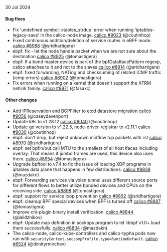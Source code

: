 30 Jul 2024

#### Bug fixes

 - Fix 'undefined symbol: xtables_strdup' error when running 'iptables-legacy-save' in the calico-node image. [calico #9023](https://github.com/projectcalico/calico/pull/9023) (@coutinhop)
 - Fixed continuous addition/deletion of service routes in eBPF mode. [calico #8988](https://github.com/projectcalico/calico/pull/8988) (@sridhartigera)
 - ebpf: fix - let the node handle packet when we are not sure about the destination [calico #8925](https://github.com/projectcalico/calico/pull/8925) (@tomastigera)
 - ebpf:  If a bond master device is part of the bpfDataIfacePattern regexp, calico attaches to it and not to the slaves [calico #8914](https://github.com/projectcalico/calico/pull/8914) (@sridhartigera)
 - ebpf: fixed forwarding, NATing and checksuming of related ICMP traffic (icmp errors) [calico #8902](https://github.com/projectcalico/calico/pull/8902) (@tomastigera)
 - Fix errors when running on a kernel that doesn't support the XFRM netlink family. [calico #8871](https://github.com/projectcalico/calico/pull/8871) (@fasaxc)

#### Other changes

 - Add IPReservation and BGPFilter to etcd datastore migration [calico #9056](https://github.com/projectcalico/calico/pull/9056) (@caseydavenport)
 - Update k8s to v1.28.12 [calico #9040](https://github.com/projectcalico/calico/pull/9040) (@coutinhop)
 - Update go version to v1.22.5, node-driver-registrar to v2.11.1 [calico #9030](https://github.com/projectcalico/calico/pull/9030) (@coutinhop)
 - ebpf: don't drop, but reject unknown midflow tcp packets with rst [calico #8970](https://github.com/projectcalico/calico/pull/8970) (@sridhartigera)
 - ebpf: set bpfin/out.cali MTU to the smallest of all host ifaces including overlay. That means if jumbo frames are used, this device also uses them. [calico #8954](https://github.com/projectcalico/calico/pull/8954) (@tomastigera)
 - Upgrade bpftool to v7.4 to fix the issue of loading XDP programs in iptables data plane that happens in few distributions. [calico #8939](https://github.com/projectcalico/calico/pull/8939) (@mazdakn)
 - ebpf: Forwarding services via vxlan tunnel uses different source ports for different flows to better utilize bonded devices and CPUs on the receiving side. [calico #8898](https://github.com/projectcalico/calico/pull/8898) (@tomastigera)
 - ebpf: support for service loop prevention [calico #8892](https://github.com/projectcalico/calico/pull/8892) (@sridhartigera)
 - ebpf: cleanup BPF special devices when BPF is turned off [calico #8887](https://github.com/projectcalico/calico/pull/8887) (@tomastigera)
 - Improve cni-plugin binary install verification. [calico #8844](https://github.com/projectcalico/calico/pull/8844) (@ialidzhikov)
 - ebpf: Update map definition in sockops program to let libbpf v1.0+ load them successfully. [calico #8834](https://github.com/projectcalico/calico/pull/8834) (@mazdakn)
 - The calico-node, calico-kube-controllers and calico-typha pods now run with `securityContext.seccompProfile.type=RuntimeDefault`. [calico #6524](https://github.com/projectcalico/calico/pull/6524) (@dimityrmirchev)
